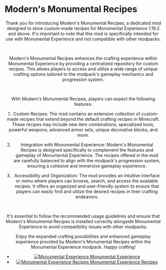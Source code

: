 # Modern's Monumental Recipes


<div align="center">
  
Thank you for introducing Modern's Monumental Recipes, a dedicated mod designed to store custom-made recipes for Monumental Experience 1.19.2 and above. It's important to note that this mod is specifically intended for use with Monumental Experience and not compatible with other modpacks.

 

Modern's Monumental Recipes enhances the crafting experience within Monumental Experience by providing a centralized repository for custom recipes. This allows players to access and utilize a wide range of unique crafting options tailored to the modpack's gameplay mechanics and progression system.

 

With Modern's Monumental Recipes, players can expect the following features:

1.. Custom Recipes: The mod contains an extensive collection of custom-made recipes that extend beyond the default crafting recipes in Minecraft. These recipes may include new item combinations, specialized tools, powerful weapons, advanced armor sets, unique decorative blocks, and more.

2. Integration with Monumental Experience: Modern's Monumental Recipes is designed specifically to complement the features and gameplay of Monumental Experience. The recipes offered in the mod are carefully balanced to align with the modpack's progression system, ensuring a cohesive and immersive gameplay experience.

3. Accessibility and Organization: The mod provides an intuitive interface or menu where players can browse, search, and access the available recipes. It offers an organized and user-friendly system to ensure that players can easily find and utilize the desired recipes in their crafting endeavors.

 

It's essential to follow the recommended usage guidelines and ensure that Modern's Monumental Recipes is installed correctly alongside Monumental Experience to avoid compatibility issues with other modpacks.

Enjoy the expanded crafting possibilities and enhanced gameplay experience provided by Modern's Monumental Recipes within the Monumental Experience modpack. Happy crafting!

+ [![Monumental Experience](http://cf.way2muchnoise.eu/363581.svg) Monumental Experience](https://legacy.curseforge.com/minecraft/modpacks/monumental-experience)
+ [![Monumental Experience Recipes](http://cf.way2muchnoise.eu/863339.svg) Monumental Experience Recipes](https://legacy.curseforge.com/minecraft/mc-mods/moderns-monumental-recipe)

</div>
